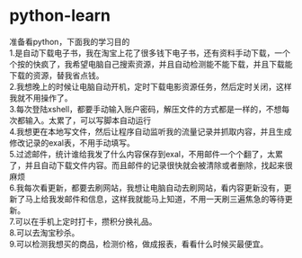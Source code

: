# python-learn

准备看python，下面我的学习目的<br/>
1.是自动下载电子书，我在淘宝上花了很多钱下电子书，还有资料手动下载，一个个按的快疯了，我希望电脑自己搜索资源，并且自动检测能不能下载，并且下载能下载的资源，替我省点钱。<br/>
2.我想晚上的时候让电脑自动开机，定时下载电影资源任务，然后定时关闭，这样我就不用操作了。<br/>
3.每次登陆xshell，都要手动输入账户密码，解压文件的方式都是一样的，不想每次都输入。太累了，可以写脚本自动运行<br/>
4.我想更在本地写文件，然后让程序自动监听我的流量记录并抓取内容，并且生成修改记录的exal表，不用手动填写。<br/>
5.过滤邮件，统计谁给我发了什么内容保存到exal，不用邮件一个个翻了，太累了，并且自动下载文件内容。而且邮件的记录很快就会被清除或者删除，找起来很麻烦<br/>
6.我每次看更新，都要去刷网站，我想让电脑自动去刷网站，看内容更新没有，更新了马上给我发邮件和信息，这样我就能马上知道，不用一天刷三遍焦急的等待更新。<br/>
7.可以在手机上定时打卡，攒积分换礼品。<br/>
8.可以去淘宝秒杀。<br/>
9.可以检测我想买的商品，检测价格，做成报表，看看什么时候买最便宜。<br/>
